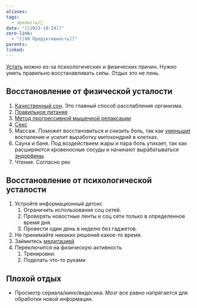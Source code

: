 ```yaml
---
aliases: 
tags:
  - зрелость/🌱
date: "[[2023-10-24]]"
zero-link:
  - "[[00 Продуктивность]]"
parents: 
linked:
---
```

[Устать](Усталость.md) можно из-за психологических и физических причин. Нужно уметь правильно восстанавливать силы. Отдых это не лень.
## Восстановление от физической усталости
1. [Качественный сон](Качественный%20сон.md). Это главный способ расслабления организма.
2. [Правильное питание](Правильное%20питание.md)
3. [Метод прогрессивной мышечной релаксации](Метод%20прогрессивной%20мышечной%20релаксации.md)
4. [Секс](Секс.md)
5. Массаж. Поможет восстановиться и снизить боль, так как [уменьшит](https://www.ncbi.nlm.nih.gov/pubmed/22301554) воспаление и усилит выработку митохондрий в клетках.
6. Сауна и баня. Под воздействием жары и пара боль утихает, так как расширяются кровеносные сосуды и начинают вырабатываться [эндорфины](Эндорфин.md).
7. Чтение. Согласно рек
## Восстановление от психологической усталости
1. Устройте информационный детокс
	1. Ограничить использование соц сетей.
	2. Проверять новостные ленты и соц сети только в определенное время дня.
	3. Провести один день в неделю без гаджетов.
2. Не принимайте никаких решений какое-то время.
3. Займитесь [медитацией](Медитация.md)
4. Переключится на физическую активность
	1. Тренировки.
	2. Поделать что-то руками

## Плохой отдых
- Просмотр сериала/кино/видосика. Мозг все равно напрягается для обработки новой информации.